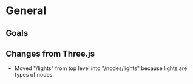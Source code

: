 # General

## Goals

## Changes from Three.js

- Moved "/lights" from top level into "/nodes/lights" because lights are types of nodes.
